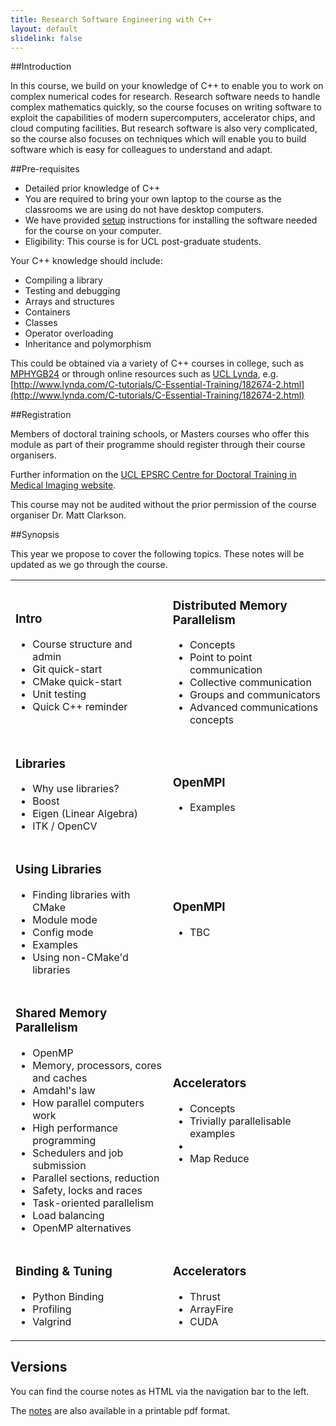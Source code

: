 ```yaml
---
title: Research Software Engineering with C++
layout: default
slidelink: false
---
```


##Introduction

In this course, we build on your knowledge of C++ to enable you to work on complex numerical codes for research.
Research software needs to handle complex mathematics quickly, so the course focuses on writing software to exploit the
capabilities of modern supercomputers, accelerator chips, and cloud computing facilities. But research software is also
very complicated, so the course also focuses on techniques which will enable you to build software which is easy for colleagues
to understand and adapt.

##Pre-requisites

* Detailed prior knowledge of C++
* You are required to bring your own laptop to the course as the classrooms we are using do not have desktop computers.
* We have provided [setup](98Installation) instructions for installing the software needed for the course on
your computer.
* Eligibility: This course is for UCL post-graduate students.

Your C++ knowledge should include:

* Compiling a library
* Testing and debugging
* Arrays and structures
* Containers
* Classes
* Operator overloading
* Inheritance and polymorphism

This could be obtained via a variety of C++ courses in college, such as
[MPHYGB24](https://moodle.ucl.ac.uk/course/view.php?id=5395)
or through online resources such as [UCL Lynda](https://www.ucl.ac.uk/lynda),
 e.g. [http://www.lynda.com/C-tutorials/C-Essential-Training/182674-2.html](http://www.lynda.com/C-tutorials/C-Essential-Training/182674-2.html)

##Registration

Members of doctoral training schools, or Masters courses who offer this module as part of their programme should register through their course organisers. 

Further information on the [UCL EPSRC Centre for Doctoral Training in Medical Imaging website](http://medicalimaging-cdt.ucl.ac.uk/programmes).

This course may not be audited without the prior permission of the course organiser Dr. Matt Clarkson.

##Synopsis

This year we propose to cover the following topics. These notes will be updated as we go through the course.

<table>
 <tbody>

  <tr>
   
   <td>
    <h3>Intro</h3>
    <ul>
     <li>Course structure and admin</li>
     <li>Git quick-start</li>
     <li>CMake quick-start</li>
     <li>Unit testing</li>
     <li>Quick C++ reminder</li>
    </ul>
   </td>
   
   <td>
    <h3>Distributed Memory Parallelism</h3>
    <ul>
     <li>Concepts</li>
     <li>Point to point communication</li>
     <li>Collective communication</li>
     <li>Groups and communicators</li>
     <li>Advanced communications concepts</li>
    </ul>
   </td>
   
  </tr>
  <tr>
  
   <td>
    <h3>Libraries</h3>
    <ul>
     <li>Why use libraries?</li>
     <li>Boost</li>
     <li>Eigen (Linear Algebra)</li>
     <li>ITK / OpenCV</li>
    </ul>
   </td>
  
   <td>
    <h3>OpenMPI</h3>
    <ul>
     <li>Examples</li>
    </ul>
   </td>
   
  </tr>
  <tr>
  
   <td>
    <h3>Using Libraries</h3>
    <ul>
     <li>Finding libraries with CMake</li>
     <li>Module mode</li>
     <li>Config mode</li>
     <li>Examples</li>
     <li>Using non-CMake'd libraries</li>
    </ul>
   </td>
    
   <td>
    <h3>OpenMPI</h3>
    <ul>
     <li>TBC</li>
    </ul>
   </td>
    
  </tr>
  <tr>
  
   <td>
    <h3>Shared Memory Parallelism</h3>
    <ul>
     <li>OpenMP</li>
     <li>Memory, processors, cores and caches</li>
     <li>Amdahl's law</li>
     <li>How parallel computers work</li>
     <li>High performance programming</li>
     <li>Schedulers and job submission</li>     
     <li>Parallel sections, reduction</li>
     <li>Safety, locks and races</li>
     <li>Task-oriented parallelism</li>
     <li>Load balancing</li>
     <li>OpenMP alternatives</li>
    </ul>
   </td>
   
   <td>
    <h3>Accelerators</h3>
    <ul>
     <li>Concepts</li>
     <li>Trivially parallelisable examples<li>
     <li>Map Reduce</li>
    </ul>
   </td>
   
  </tr>
  <tr>
  
   <td>
    <h3>Binding & Tuning</h3>
    <ul>
     <li>Python Binding</li>
     <li>Profiling</li>
     <li>Valgrind</li>
    </ul>
   </td>
   
   <td>
    <h3>Accelerators</h3>
    <ul>
     <li>Thrust</li>
     <li>ArrayFire</li>
     <li>CUDA</li>
    </ul>
   </td>
   
  </tr>
  
 </tbody>
</table>


Versions
--------

You can find the course notes as HTML via the navigation bar to the left.

The [notes](notes.pdf) are also available in  a printable pdf format.
